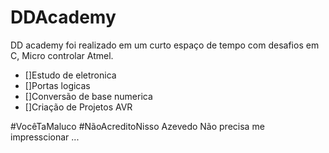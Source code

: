 # DDAcademy
DD academy foi realizado em um curto espaço de tempo com desafios em C, Micro controlar Atmel.

- []Estudo de eletronica
- []Portas logicas
- []Conversão de base numerica
- []Criação de Projetos AVR

#VocêTaMaluco #NãoAcreditoNisso 
Azevedo Não precisa me impresscionar ...
